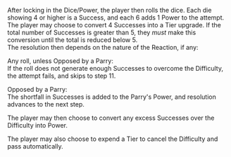 After locking in the Dice/Power, the player then rolls the dice. Each die showing 4 or higher is a Success, and each 6 adds 1 Power to the attempt. The player may choose to convert 4 Successes into a Tier upgrade. If the total number of Successes is greater than 5, they *must* make this conversion until the total is reduced below 5.  
The resolution then depends on the nature of the Reaction, if any:

Any roll, unless Opposed by a Parry:  
If the roll does not generate enough Successes to overcome the Difficulty, the attempt fails, and skips to step 11. 

Opposed by a Parry:  
The shortfall in Successes is added to the Parry's Power, and resolution advances to the next step.

The player may then choose to convert any excess Successes over the Difficulty into Power.

The player may also choose to expend a Tier to cancel the Difficulty and pass automatically.